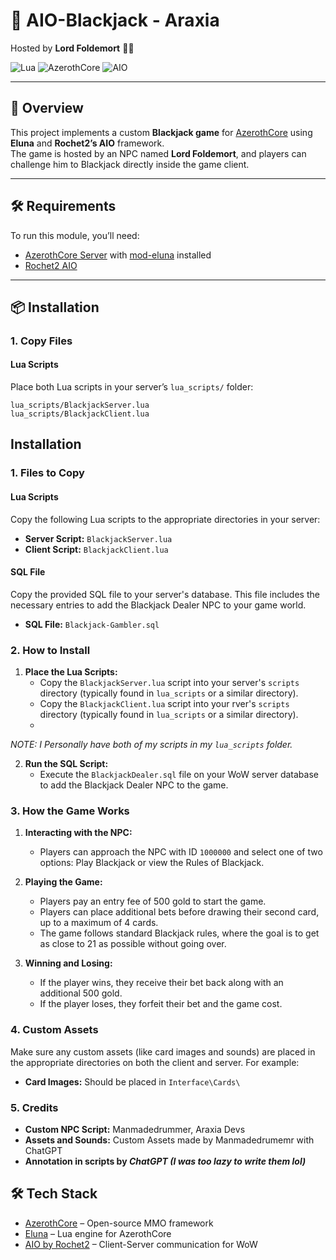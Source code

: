 # 🎲 AIO-Blackjack - Araxia

Hosted by **Lord Foldemort** 🧙‍♂️  

![Lua](https://img.shields.io/badge/Lua-5.1-blue.svg)
![AzerothCore](https://img.shields.io/badge/AzerothCore-Eluna-green)
![AIO](https://img.shields.io/badge/Uses-Rochet2%20AIO-blueviolet)

---

## 📖 Overview

This project implements a custom **Blackjack game** for [AzerothCore](https://www.azerothcore.org/) using **Eluna** and **Rochet2’s AIO** framework.  
The game is hosted by an NPC named **Lord Foldemort**, and players can challenge him to Blackjack directly inside the game client.

---

## 🛠 Requirements

To run this module, you’ll need:

- [AzerothCore Server](https://www.azerothcore.org/) with [mod-eluna](https://github.com/azerothcore/mod-eluna) installed  
- [Rochet2 AIO](https://github.com/Rochet2/AIO)  

---

## 📦 Installation

### 1. Copy Files

#### Lua Scripts
Place both Lua scripts in your server’s `lua_scripts/` folder:

```
lua_scripts/BlackjackServer.lua
lua_scripts/BlackjackClient.lua
```


## Installation

### 1. Files to Copy

#### Lua Scripts

Copy the following Lua scripts to the appropriate directories in your server:

- **Server Script:** `BlackjackServer.lua`
- **Client Script:** `BlackjackClient.lua`

#### SQL File

Copy the provided SQL file to your server's database. This file includes the necessary entries to add the Blackjack Dealer NPC to your game world.

- **SQL File:** `Blackjack-Gambler.sql`

### 2. How to Install

1. **Place the Lua Scripts:**
   - Copy the `BlackjackServer.lua` script into your server's `scripts` directory (typically found in `lua_scripts` or a similar directory).
   - Copy the `BlackjackClient.lua` script into your rver's `scripts` directory (typically found in `lua_scripts` or a similar directory).
   - 
*NOTE: I Personally have both of my scripts in my `lua_scripts` folder.*


2. **Run the SQL Script:**
   - Execute the `BlackjackDealer.sql` file on your WoW server database to add the Blackjack Dealer NPC to the game.

### 3. How the Game Works

1. **Interacting with the NPC:**
   - Players can approach the NPC with ID `1000000` and select one of two options: Play Blackjack or view the Rules of Blackjack.
   
2. **Playing the Game:**
   - Players pay an entry fee of 500 gold to start the game.
   - Players can place additional bets before drawing their second card, up to a maximum of 4 cards.
   - The game follows standard Blackjack rules, where the goal is to get as close to 21 as possible without going over.
   
3. **Winning and Losing:**
   - If the player wins, they receive their bet back along with an additional 500 gold.
   - If the player loses, they forfeit their bet and the game cost.

### 4. Custom Assets

Make sure any custom assets (like card images and sounds) are placed in the appropriate directories on both the client and server. For example:

- **Card Images:** Should be placed in `Interface\Cards\`

### 5. Credits

- **Custom NPC Script:** Manmadedrummer, Araxia Devs
- **Assets and Sounds:** Custom Assets made by Manmadedrumemr with ChatGPT
- **Annotation in scripts by _ChatGPT (I was too lazy to write them lol)_**

## 🛠 Tech Stack

- [AzerothCore](https://www.azerothcore.org/) – Open-source MMO framework
- [Eluna](https://github.com/azerothcore/mod-eluna) – Lua engine for AzerothCore
- [AIO by Rochet2](https://github.com/Rochet2/AIO) – Client-Server communication for WoW


